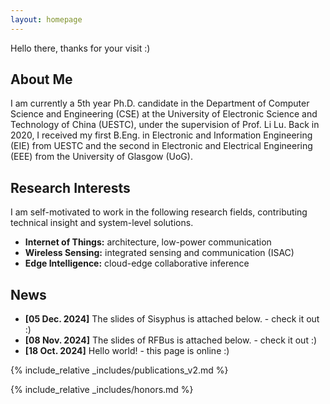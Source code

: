 ```yaml
---
layout: homepage
---
```

Hello there, thanks for your visit :)

## About Me

I am currently a 5th year Ph.D. candidate in the Department of Computer Science and Engineering (CSE) at the University of Electronic Science and Technology of China (UESTC), under the supervision of Prof. Li Lu. Back in 2020, I received my first B.Eng. in Electronic and Information Engineering (EIE) from UESTC and the second in Electronic and Electrical Engineering (EEE) from the University of Glasgow (UoG).

## Research Interests

I am self-motivated to work in the following research fields, contributing technical insight and system-level solutions.
- **Internet of Things:** architecture, low-power communication
- **Wireless Sensing:** integrated sensing and communication (ISAC)
- **Edge Intelligence:** cloud-edge collaborative inference

## News

- **[05 Dec. 2024]** The slides of Sisyphus is attached below. - check it out :)
- **[08 Nov. 2024]** The slides of RFBus is attached below. - check it out :)
- **[18 Oct. 2024]** Hello world! - this page is online :)

{% include_relative _includes/publications_v2.md %}

{% include_relative _includes/honors.md %}

<script type='text/javascript' id='clustrmaps' src='//cdn.clustrmaps.com/map_v2.js?cl=080808&w=218&t=tt&d=FmQ5kiXswnP_YZuArH8qTTl_AO9bWgSjP0wmUzPx9ys&co=ffffff&cmo=3acc3a&cmn=ff5353&ct=808080'></script>

<!-- {% include_relative _includes/services.md %} -->
